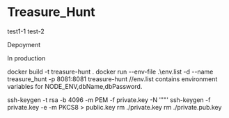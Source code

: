 # Treasure_Hunt

test1-1
test-2

Depoyment

In production

docker build -t treasure-hunt .
docker run --env-file .\env.list -d --name treasure_hunt -p 8081:8081 treasure-hunt
//env.list contains environment variables for NODE_ENV,dbName,dbPassword.

ssh-keygen -t rsa -b 4096 -m PEM -f private.key -N '""'
ssh-keygen -f private.key -e -m PKCS8 > public.key
rm ./private.key
rm ./private.pub.key


